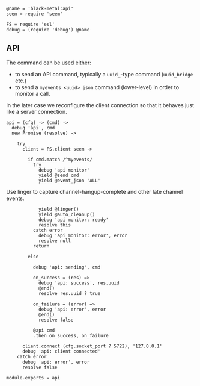     @name = 'black-metal:api'
    seem = require 'seem'

    FS = require 'esl'
    debug = (require 'debug') @name

API
---

The command can be used either:
- to send an API command, typically a `uuid_`-type command (`uuid_bridge` etc.)
- to send a `myevents <uuid> json` command (lower-level) in order to monitor a call.

In the later case we reconfigure the client connection so that it behaves just like a server connection.

    api = (cfg) -> (cmd) ->
      debug 'api', cmd
      new Promise (resolve) ->

        try
          client = FS.client seem ->

            if cmd.match /^myevents/
              try
                debug 'api monitor'
                yield @send cmd
                yield @event_json 'ALL'

Use linger to capture channel-hangup-complete and other late channel events.

                yield @linger()
                yield @auto_cleanup()
                debug 'api monitor: ready'
                resolve this
              catch error
                debug 'api monitor: error', error
                resolve null
              return

            else

              debug 'api: sending', cmd

              on_success = (res) =>
                debug 'api: success', res.uuid
                @end()
                resolve res.uuid ? true

              on_failure = (error) =>
                debug 'api: error', error
                @end()
                resolve false

              @api cmd
              .then on_success, on_failure

          client.connect (cfg.socket_port ? 5722), '127.0.0.1'
          debug 'api: client connected'
        catch error
          debug 'api: error', error
          resolve false

    module.exports = api
